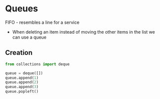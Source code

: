 # Queues

FIFO - resembles a line for a service

- When deleting an item instead of moving the other items in the list we can use a queue

## Creation

```python
from collections import deque

queue = deque([])
queue.append(1)
queue.append(2)
queue.append(3)
queue.popleft()
```
